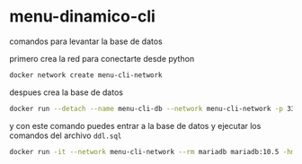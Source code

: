 # menu-dinamico-cli

comandos para levantar la base de datos

primero crea la red para conectarte desde python
```bash
docker network create menu-cli-network
```

despues crea la base de datos
```bash
docker run --detach --name menu-cli-db --network menu-cli-network -p 3306:3306 --env MARIADB_ROOT_PASSWORD=pato1324  mariadb:10.5
```

y con este comando puedes entrar a la base de datos y ejecutar los comandos del archivo `ddl.sql`
```bash
docker run -it --network menu-cli-network --rm mariadb mariadb:10.5 -hmenu-cli-db -uroot -p
```
